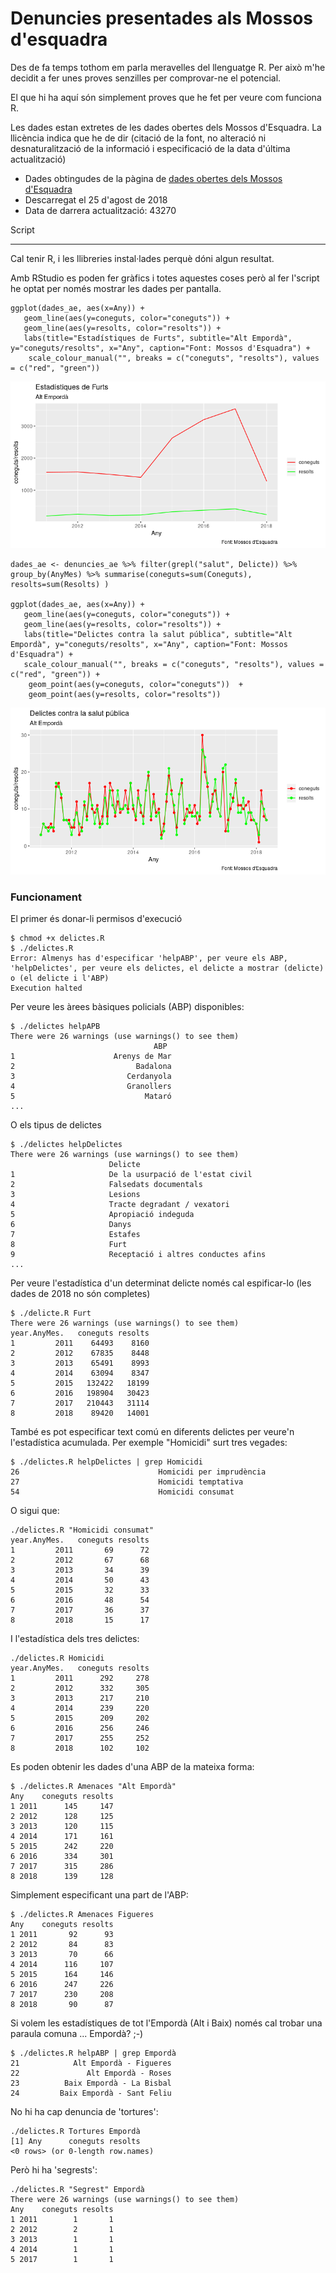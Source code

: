 # Denuncies presentades als Mossos d'esquadra

Des de fa temps tothom em parla meravelles del llenguatge R. Per això m'he decidit a fer unes proves senzilles per comprovar-ne el potencial.

El que hi ha aquí són simplement proves que he fet per veure com funciona R.

Les dades estan extretes de les dades obertes dels Mossos d'Esquadra. La llicència indica que he de dir (citació de la font, no alteració ni desnaturalització de la informació i especificació de la data d'última actualització)

- Dades obtingudes de la pàgina de [dades obertes dels Mossos d'Esquadra](https://mossos.gencat.cat/ca/els_mossos_desquadra/indicadors_i_qualitat/dades_obertes/)
- Descarregat el 25 d'agost de 2018
- Data de darrera actualització: 43270

Script

---

Cal tenir R, i les llibreries instal·lades perquè dóni algun resultat.

Amb RStudio es poden fer gràfics i totes aquestes coses però al fer l'script he optat per només mostrar les dades per pantalla.

    ggplot(dades_ae, aes(x=Any)) +
       geom_line(aes(y=coneguts, color="coneguts")) +
       geom_line(aes(y=resolts, color="resolts")) +
       labs(title="Estadístiques de Furts", subtitle="Alt Empordà", y="coneguts/resolts", x="Any", caption="Font: Mossos d'Esquadra") +
        scale_colour_manual("", breaks = c("coneguts", "resolts"), values = c("red", "green"))

![Furts Alt Empordà](furts_ae.png)

    dades_ae <- denuncies_ae %>% filter(grepl("salut", Delicte)) %>% group_by(AnyMes) %>% summarise(coneguts=sum(Coneguts), resolts=sum(Resolts) )

    ggplot(dades_ae, aes(x=Any)) +
       geom_line(aes(y=coneguts, color="coneguts")) +
       geom_line(aes(y=resolts, color="resolts")) +
       labs(title="Delictes contra la salut pública", subtitle="Alt Empordà", y="coneguts/resolts", x="Any", caption="Font: Mossos d'Esquadra") +
       scale_colour_manual("", breaks = c("coneguts", "resolts"), values = c("red", "green")) +
        geom_point(aes(y=coneguts, color="coneguts"))  +
        geom_point(aes(y=resolts, color="resolts"))

![Furts Alt Empordà](salut_ae.png)

### Funcionament

El primer és donar-li permisos d'execució

    $ chmod +x delictes.R
    $ ./delictes.R
    Error: Almenys has d'especificar 'helpABP', per veure els ABP, 'helpDelictes', per veure els delictes, el delicte a mostrar (delicte) o (el delicte i l'ABP)
    Execution halted

Per veure les àrees bàsiques policials (ABP) disponibles:

    $ ./delictes helpAPB
    There were 26 warnings (use warnings() to see them)
                                    ABP
    1                      Arenys de Mar
    2                           Badalona
    3                         Cerdanyola
    4                         Granollers
    5                             Mataró
    ...

O els tipus de delictes

    $ ./delictes helpDelictes
    There were 26 warnings (use warnings() to see them)
                          Delicte
    1                     De la usurpació de l'estat civil
    2                     Falsedats documentals
    3                     Lesions
    4                     Tracte degradant / vexatori
    5                     Apropiació indeguda
    6                     Danys
    7                     Estafes
    8                     Furt
    9                     Receptació i altres conductes afins
    ...

Per veure l'estadística d'un determinat delicte només cal espificar-lo (les dades de 2018 no són completes)

    $ ./delicte.R Furt
    There were 26 warnings (use warnings() to see them)
    year.AnyMes.   coneguts resolts
    1         2011    64493    8160
    2         2012    67835    8448
    3         2013    65491    8993
    4         2014    63094    8347
    5         2015   132422   18199
    6         2016   198904   30423
    7         2017   210443   31114
    8         2018    89420   14001

També es pot especificar text comú en diferents delictes per veure'n l'estadística acumulada. Per exemple "Homicidi" surt tres vegades:

    $ ./delictes.R helpDelictes | grep Homicidi
    26                               Homicidi per imprudència
    27                               Homicidi temptativa
    54                               Homicidi consumat

O sigui que:

    ./delictes.R "Homicidi consumat"
    year.AnyMes.   coneguts resolts
    1         2011       69      72
    2         2012       67      68
    3         2013       34      39
    4         2014       50      43
    5         2015       32      33
    6         2016       48      54
    7         2017       36      37
    8         2018       15      17

I l'estadística dels tres delictes:

    ./delictes.R Homicidi
    year.AnyMes.   coneguts resolts
    1         2011      292     278
    2         2012      332     305
    3         2013      217     210
    4         2014      239     220
    5         2015      209     202
    6         2016      256     246
    7         2017      255     252
    8         2018      102     102

Es poden obtenir les dades d'una ABP de la mateixa forma:

    $ ./delictes.R Amenaces "Alt Empordà"
    Any    coneguts resolts
    1 2011      145     147
    2 2012      128     125
    3 2013      120     115
    4 2014      171     161
    5 2015      242     220
    6 2016      334     301
    7 2017      315     286
    8 2018      139     128

Simplement especificant una part de l'ABP:

    $ ./delictes.R Amenaces Figueres
    Any    coneguts resolts
    1 2011       92      93
    2 2012       84      83
    3 2013       70      66
    4 2014      116     107
    5 2015      164     146
    6 2016      247     226
    7 2017      230     208
    8 2018       90      87

Si volem les estadístiques de tot l'Empordà (Alt i Baix) només cal trobar una paraula comuna ... Empordà? ;-)

    $ ./delictes.R helpABP | grep Empordà
    21            Alt Empordà - Figueres
    22               Alt Empordà - Roses
    23          Baix Empordà - La Bisbal
    24         Baix Empordà - Sant Feliu

No hi ha cap denuncia de 'tortures':

    ./delictes.R Tortures Empordà
    [1] Any      coneguts resolts
    <0 rows> (or 0-length row.names)

Però hi ha 'segrests':

    ./delictes.R "Segrest" Empordà
    There were 26 warnings (use warnings() to see them)
    Any    coneguts resolts
    1 2011        1       1
    2 2012        2       1
    3 2013        1       1
    4 2014        1       1
    5 2017        1       1

